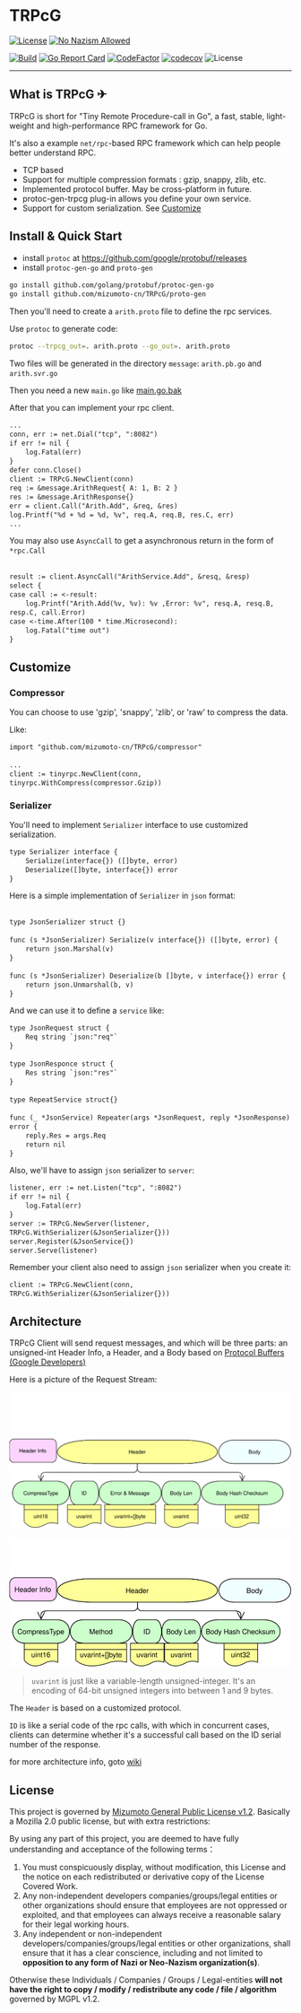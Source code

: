 # TRPcG

[![License](https://img.shields.io/badge/License-MGPL%20v1.2-green)](/License/Mizumoto%20General%20Public%20License%20v1.2.md)
[![No Nazism Allowed](https://img.shields.io/badge/-Don't%20Stand%20With%20Ignorance-red)](#What) <!--(https://www.rt.com/)-->

[![Build](https://github.com/mizumoto-cn/TRPG/actions/workflows/master.yml/badge.svg?branch=master)](https://github.com/mizumoto-cn/TRPG/actions)
[![Go Report Card](https://goreportcard.com/badge/github.com/mizumoto-cn/TRPcG)](https://goreportcard.com/report/github.com/mizumoto-cn/TRPcG)
[![CodeFactor](https://www.codefactor.io/repository/github/mizumoto-cn/trpcg/badge)](https://www.codefactor.io/repository/github/mizumoto-cn/trpcg)
[![codecov](https://codecov.io/gh/mizumoto-cn/TRPcG/branch/master/graph/badge.svg?token=EUNLUQCQ10)](https://codecov.io/gh/mizumoto-cn/TRPcG)
![License](https://img.shields.io/badge/Go%20version-1.18.3-green)
<!-- markdownlint-disable no-hard-tabs -->

---

## What is TRPcG ✈

TRPcG is short for "Tiny Remote Procedure-call in Go", a fast, stable, light-weight and high-performance RPC framework for Go.

It's also a example `net/rpc`-based RPC framework which can help people better understand RPC.

- TCP based
- Support for multiple compression formats : gzip, snappy, zlib, etc.
- Implemented protocol buffer. May be cross-platform in future.
- protoc-gen-trpcg plug-in allows you define your own service.
- Support for custom serialization. See [Customize](#Customize)

## Install & Quick Start

- install `protoc` at <https://github.com/google/protobuf/releases>
- install `protoc-gen-go` and `proto-gen`

```bash
go install github.com/golang/protobuf/protoc-gen-go
go install github.com/mizumoto-cn/TRPcG/proto-gen
```

Then you'll need to create a `arith.proto` file to define the rpc services.

Use `protoc` to generate code:

```bash
protoc --trpcg_out=. arith.proto --go_out=. arith.proto
```

Two files will be generated in the directory `message`: `arith.pb.go` and `arith.svr.go`

Then you need a new `main.go` like [main.go.bak](main.go.bak)

After that you can implement your rpc client.

```golang
...
conn, err := net.Dial("tcp", ":8082")
if err != nil {
    log.Fatal(err)
}
defer conn.Close()
client := TRPcG.NewClient(conn)
req := &message.ArithRequest{ A: 1, B: 2 }
res := &message.ArithResponse{}
err = client.Call("Arith.Add", &req, &res)
log.Printf("%d + %d = %d, %v", req.A, req.B, res.C, err)
...
```

You may also use `AsyncCall` to get a asynchronous return in the form of `*rpc.Call`

```golang

result := client.AsyncCall("ArithService.Add", &resq, &resp)
select {
case call := <-result:
	log.Printf("Arith.Add(%v, %v): %v ,Error: %v", resq.A, resq.B, resp.C, call.Error)
case <-time.After(100 * time.Microsecond):
	log.Fatal("time out")
}
```

## Customize

### Compressor

You can choose to use 'gzip', 'snappy', 'zlib', or 'raw' to compress the data.

Like:

```golang
import "github.com/mizumoto-cn/TRPcG/compressor"

...
client := tinyrpc.NewClient(conn, tinyrpc.WithCompress(compressor.Gzip))
```

### Serializer

You'll need to implement `Serializer` interface to use customized serialization.

```golang
type Serializer interface {
    Serialize(interface{}) ([]byte, error)
    Deserialize([]byte, interface{}) error
}
```

Here is a simple implementation of `Serializer` in `json` format:

```golang

type JsonSerializer struct {}

func (s *JsonSerializer) Serialize(v interface{}) ([]byte, error) {
    return json.Marshal(v)
}

func (s *JsonSerializer) Deserialize(b []byte, v interface{}) error {
    return json.Unmarshal(b, v)
}
```

And we can use it to define a `service` like:

```golang
type JsonRequest struct {
	Req string `json:"req"`
}

type JsonResponce struct {
	Res string `json:"res"`
}

type RepeatService struct{}

func (_ *JsonService) Repeater(args *JsonRequest, reply *JsonResponse) error {
	reply.Res = args.Req
	return nil
}
```

Also, we'll have to assign `json` serializer to `server`:

```golang
listener, err := net.Listen("tcp", ":8082")
if err != nil {
    log.Fatal(err)
}
server := TRPcG.NewServer(listener, TRPcG.WithSerializer(&JsonSerializer{}))
server.Register(&JsonService{})
server.Serve(listener)
```

Remember your client also need to assign `json` serializer when you create it:

```golang
client := TRPcG.NewClient(conn, TRPcG.WithSerializer(&JsonSerializer{}))
```

## Architecture

TRPcG Client will send request messages, and which will be three parts: an unsigned-int Header Info, a Header, and a Body based on [Protocol Buffers (Google Developers)](https://developers.google.com/protocol-buffers/docs/gotutorial)

Here is a picture of the Request Stream:

![Request Stream](arc/Request.svg)

![Response Stream](arc/Response.svg)

> `uvarint` is just like a variable-length unsigned-integer. It's an encoding of 64-bit unsigned integers into between 1 and 9 bytes.

The `Header` is based on a customized protocol.

`ID` is like a serial code of the rpc calls, with which in concurrent cases, clients can determine whether it's a successful call based on the ID serial number of the response.

for more architecture info, goto [wiki](doc/Architecture.md)

## License

This project is governed by [Mizumoto General Public License v1.2](License/Mizumoto%20General%20Public%20License%20v1.2.md). Basically a Mozilla 2.0 public license, but with extra restrictions:

By using any part of this project, you are deemed to have fully understanding and acceptance of the following terms：

1. You must conspicuously display, without modification, this License and the notice on each redistributed or derivative copy of the License Covered Work.
2. Any non-independent developers companies/groups/legal entities or other organizations should ensure that employees are not oppressed or exploited, and that employees can always receive a reasonable salary for their legal working hours.
3. Any independent or non-independent developers/companies/groups/legal entities or other organizations, shall ensure that it has a clear conscience, including and not limited to **opposition to any form of Nazi or Neo-Nazism organization(s)**.

Otherwise these Individuals / Companies / Groups / Legal-entities **will not have the right to copy / modify / redistribute any code / file / algorithm** governed by MGPL v1.2.
